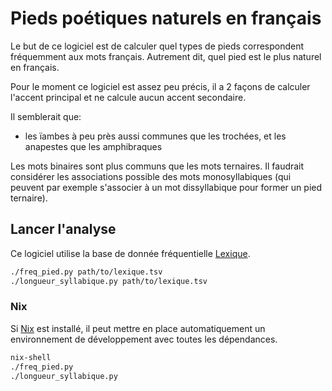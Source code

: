 # Pieds poétiques naturels en français

Le but de ce logiciel est de calculer quel types de pieds correspondent fréquemment aux mots français. Autrement dit, quel pied est le plus naturel en français.

Pour le moment ce logiciel est assez peu précis, il a 2 façons de calculer l'accent principal et ne calcule aucun accent secondaire.

Il semblerait que:

- les ïambes à peu près aussi communes que les trochées, et les anapestes que les amphibraques

Les mots binaires sont plus communs que les mots ternaires. Il faudrait considérer les associations possible des mots monosyllabiques (qui peuvent par exemple s'associer à un mot dissyllabique pour former un pied ternaire).

## Lancer l'analyse

Ce logiciel utilise la base de donnée fréquentielle [Lexique](http://www.lexique.org/).

```sh
./freq_pied.py path/to/lexique.tsv
./longueur_syllabique.py path/to/lexique.tsv
```

### Nix

Si [Nix](https://nixos.org/) est installé, il peut mettre en place automatiquement un environnement de développement avec toutes les dépendances.

```sh
nix-shell
./freq_pied.py
./longueur_syllabique.py
```
